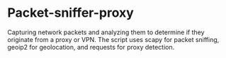 # Packet-sniffer-proxy
Capturing network packets and analyzing them to determine if they originate from a proxy or VPN. The script uses scapy for packet sniffing, geoip2 for geolocation, and requests for proxy detection.
